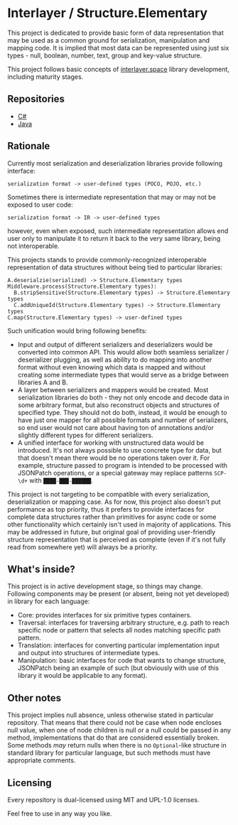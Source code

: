 # Interlayer / Structure.Elementary

This project is dedicated to provide basic form of data representation
that may be used as a common ground for serialization, manipulation and 
mapping code. It is implied that most data can be represented using just
six types - null, boolean, number, text, group and key-value structure.

This project follows basic concepts of
[interlayer.space](https://interlayer-space.github.io) library 
development, including maturity stages.

## Repositories

- [C#](https://github.com/interlayer-space/structure.elementary-cs)
- [Java](https://github.com/interlayer-space/structure.elementary-java)

## Rationale

Currently most serialization and deserialization libraries provide 
following interface:

```
serialization format -> user-defined types (POCO, POJO, etc.) 
```

Sometimes there is intermediate representation that may or may not be 
exposed to user code:

```
serialization format -> IR -> user-defined types
```

however, even when exposed, such intermediate representation allows end
user only to manipulate it to return it back to the very same library,
being not interoperable.

This projects stands to provide commonly-recognized interoperable 
representation of data structures without being tied to particular 
libraries:

```
A.deserialzie(serialized) -> Structure.Elementary types
Middleware.process(Structure.Elementary types):
  B.stripSensitive(Structure.Elementary types) -> Structure.Elementary types
  C.addUniqueId(Structure.Elementary types) -> Structure.Elementary types
C.map(Structure.Elementary types) -> user-defined types
```

Such unification would bring following benefits: 

- Input and output of different serializers and deserializers would be 
  converted into common API. This would allow both seamless 
  serializer / deserializer plugging, as well as ability to do mapping
  into another format without even knowing which data is mapped and 
  without creating some intermediate types that would serve as a bridge
  between libraries A and B.
- A layer between serializers and mappers would be created. Most 
  serialization libraries do both - they not only encode and decode data 
  in some arbitrary format, but also reconstruct objects and structures 
  of specified type. They should not do both, instead, it would be 
  enough to have just one mapper for all possible formats and number of 
  serializers, so end user would not care about having ton of 
  annotations and/or slightly different types for different serializers.
- A unified interface for working with unstructured data would be 
  introduced. It's not always possible to use concrete type for data, 
  but that doesn't mean there would be no operations taken over it. For 
  example, structure passed to program is intended to be processed with 
  JSONPatch operations, or a special gateway may replace patterns 
  `SCP-\d+` with `████-███-██████`.
  
This project is not targeting to be compatible with every serialization, 
deserialization or mapping case. As for now, this project also doesn't 
put performance as top priority, thus it prefers to provide interfaces 
for complete data structures rather than primitives for async code or 
some other functionality which certainly isn't used in majority of 
applications. This may be addressed in future, but original goal of 
providing user-friendly structure representation that is perceived as 
complete (even if it's not fully read from somewhere yet) will always be
a priority.

## What's inside?

This project is in active development stage, so things may change.
Following components may be present (or absent, being not yet developed)
in library for each language:

- Core: provides interfaces for six primitive types containers.
- Traversal: interfaces for traversing arbitrary structure, e.g. path
  to reach specific node or pattern that selects all nodes matching 
  specific path pattern.
- Translation: interfaces for converting particular implementation input
  and output into structures of intermediate types.
- Manipulation: basic interfaces for code that wants to change 
  structure, JSONPatch being an example of such (but obviously with use
  of this library it would be applicable to any format).
  
## Other notes

This project implies null absence, unless otherwise stated in particular
repository. That means that there could not be case when node encloses
null value, when one of node children is null or a null could be passed
in any method, implementations that do that are considered essentially
broken. Some methods _may_ return nulls when there is no `Optional`-like
structure in standard library for particular language, but such methods
must have appropriate comments.

## Licensing

Every repository is dual-licensed using MIT and UPL-1.0 licenses.

Feel free to use in any way you like.
